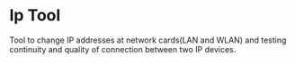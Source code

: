 # Ip Tool

Tool to change IP addresses at network cards(LAN and WLAN) and testing continuity and quality of connection between two IP devices.
